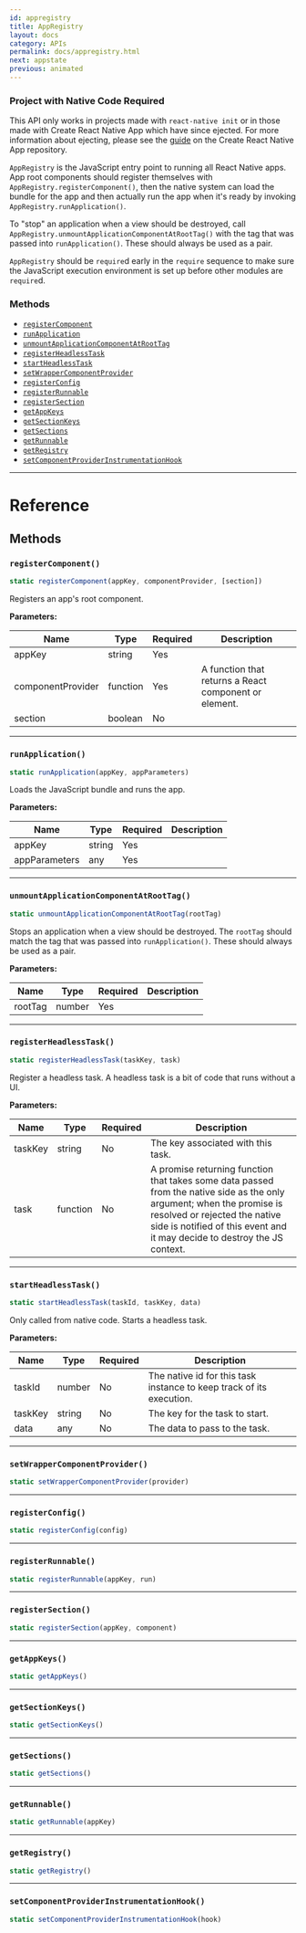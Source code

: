 ```yaml
---
id: appregistry
title: AppRegistry
layout: docs
category: APIs
permalink: docs/appregistry.html
next: appstate
previous: animated
---
```


<div class="banner-crna-ejected">
  <h3>Project with Native Code Required</h3>
  <p>
    This API only works in projects made with <code>react-native init</code> or in those made with Create React Native App which have since ejected. For more information about ejecting, please see the <a href="https://github.com/react-community/create-react-native-app/blob/master/EJECTING.md" target="_blank">guide</a> on the Create React Native App repository.
  </p>
</div>

`AppRegistry` is the JavaScript entry point to running all React Native apps. App root components should register themselves with `AppRegistry.registerComponent()`, then the native system can load the bundle for the app and then actually run the app when it's ready by invoking `AppRegistry.runApplication()`.

To "stop" an application when a view should be destroyed, call `AppRegistry.unmountApplicationComponentAtRootTag()` with the tag that was passed into `runApplication()`. These should always be used as a pair.
 
`AppRegistry` should be `require`d early in the `require` sequence to make sure the JavaScript execution environment is set up before other modules are `require`d.

### Methods

- [`registerComponent`](docs/appregistry.html#registercomponent)
- [`runApplication`](docs/appregistry.html#runapplication)
- [`unmountApplicationComponentAtRootTag`](docs/appregistry.html#unmountapplicationcomponentatroottag)
- [`registerHeadlessTask`](docs/appregistry.html#registerheadlesstask)
- [`startHeadlessTask`](docs/appregistry.html#startheadlesstask)
- [`setWrapperComponentProvider`](docs/appregistry.html#setwrappercomponentprovider)
- [`registerConfig`](docs/appregistry.html#registerconfig)
- [`registerRunnable`](docs/appregistry.html#registerrunnable)
- [`registerSection`](docs/appregistry.html#registersection)
- [`getAppKeys`](docs/appregistry.html#getappkeys)
- [`getSectionKeys`](docs/appregistry.html#getsectionkeys)
- [`getSections`](docs/appregistry.html#getsections)
- [`getRunnable`](docs/appregistry.html#getrunnable)
- [`getRegistry`](docs/appregistry.html#getregistry)
- [`setComponentProviderInstrumentationHook`](docs/appregistry.html#setcomponentproviderinstrumentationhook)


---

# Reference

## Methods

### `registerComponent()`

```javascript
static registerComponent(appKey, componentProvider, [section])
```

Registers an app's root component.

**Parameters:**

| Name | Type | Required | Description |
| - | - | - | - |
| appKey | string | Yes |  |
| componentProvider | function | Yes | A function that returns a React component or element. |
| section | boolean | No |  |

---

### `runApplication()`

```javascript
static runApplication(appKey, appParameters)
```

Loads the JavaScript bundle and runs the app.

**Parameters:**

| Name | Type | Required | Description |
| - | - | - | - |
| appKey | string | Yes |  |
| appParameters | any | Yes |  |

---

### `unmountApplicationComponentAtRootTag()`

```javascript
static unmountApplicationComponentAtRootTag(rootTag)
```

Stops an application when a view should be destroyed. The `rootTag` should match the tag that was passed into `runApplication()`. These should always be used as a pair.

**Parameters:**

| Name | Type | Required | Description |
| - | - | - | - |
| rootTag | number | Yes |  |

---

### `registerHeadlessTask()`

```javascript
static registerHeadlessTask(taskKey, task)
```

Register a headless task. A headless task is a bit of code that runs without a UI.

**Parameters:**

| Name | Type | Required | Description |
| - | - | - | - |
| taskKey | string | No | The key associated with this task. |
| task | function | No | A promise returning function that takes some data passed from the native side as the only argument; when the promise is resolved or rejected the native side is notified of this event and it may decide to destroy the JS context. |


---

### `startHeadlessTask()`

```javascript
static startHeadlessTask(taskId, taskKey, data)
```

Only called from native code. Starts a headless task.

**Parameters:**

| Name | Type | Required | Description |
| - | - | - | - |
| taskId | number | No | The native id for this task instance to keep track of its execution. |
| taskKey | string | No | The key for the task to start. |
| data | any | No | The data to pass to the task. |


---


### `setWrapperComponentProvider()`

```javascript
static setWrapperComponentProvider(provider)
```



---

### `registerConfig()`

```javascript
static registerConfig(config)
```



---

### `registerRunnable()`

```javascript
static registerRunnable(appKey, run)
```



---

### `registerSection()`

```javascript
static registerSection(appKey, component)
```



---

### `getAppKeys()`

```javascript
static getAppKeys()
```



---

### `getSectionKeys()`

```javascript
static getSectionKeys()
```



---

### `getSections()`

```javascript
static getSections()
```



---

### `getRunnable()`

```javascript
static getRunnable(appKey)
```



---

### `getRegistry()`

```javascript
static getRegistry()
```



---

### `setComponentProviderInstrumentationHook()`

```javascript
static setComponentProviderInstrumentationHook(hook)
```


